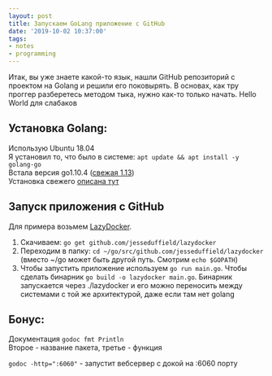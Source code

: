```yaml
---
layout: post
title: Запускаем GoLang приложение с GitHub
date: '2019-10-02 10:37:00'
tags:
- notes
- programming
---
```


Итак, вы уже знаете какой-то язык, нашли GitHub репозиторий с проектом на Golang и решили его поковырять. В основах, как тру проггер разберетесь методом тыка, нужно как-то только начать. Hello World для слабаков

## Установка Golang:

Использую Ubuntu 18.04  
Я установил то, что было в системе: `apt update && apt install -y golang-go`  
Встала версия go1.10.4 ([свежая 1.13](https://golang.org/doc/devel/release.html))  
Установка свежего [описана тут](https://github.com/golang/go/wiki/Ubuntu)

## Запуск приложения с GitHub

Для примера возьмем [LazyDocker](https://github.com/jesseduffield/lazydocker).

1. Скачиваем: `go get github.com/jesseduffield/lazydocker`
2. Переходим в папку: `cd ~/go/src/github.com/jesseduffield/lazydocker` (вместо ~/go может быть другой путь. Смотрим `echo $GOPATH`)
3. Чтобы запустить приложение используем `go run main.go`. Чтобы сделать бинарник `go build -o lazydocker main.go`. Бинарник запускается через ./lazydocker и его можно переносить между системами с той же архитектурой, даже если там нет golang

## Бонус:

Документация `godoc fmt Println`  
Второе - название пакета, третье - функция

`godoc -http=":6060"` - запустит вебсервер с докой на :6060 порту

